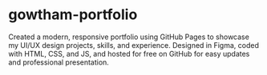 # gowtham-portfolio
Created a modern, responsive portfolio using GitHub Pages to showcase my UI/UX design projects, skills, and experience. Designed in Figma, coded with HTML, CSS, and JS, and hosted for free on GitHub for easy updates and professional presentation.
